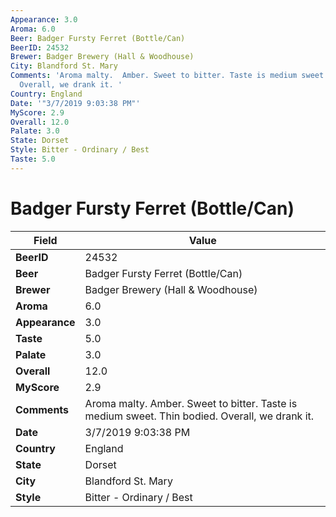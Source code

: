 ```yaml
---
Appearance: 3.0
Aroma: 6.0
Beer: Badger Fursty Ferret (Bottle/Can)
BeerID: 24532
Brewer: Badger Brewery (Hall & Woodhouse)
City: Blandford St. Mary
Comments: 'Aroma malty.  Amber. Sweet to bitter. Taste is medium sweet. Thin bodied.
  Overall, we drank it. '
Country: England
Date: '"3/7/2019 9:03:38 PM"'
MyScore: 2.9
Overall: 12.0
Palate: 3.0
State: Dorset
Style: Bitter - Ordinary / Best
Taste: 5.0
---
```


# Badger Fursty Ferret (Bottle/Can)

| Field         | Value |
|---------------|-------|
| **BeerID** | 24532 |
| **Beer** | Badger Fursty Ferret (Bottle/Can) |
| **Brewer** | Badger Brewery (Hall & Woodhouse) |
| **Aroma** | 6.0 |
| **Appearance** | 3.0 |
| **Taste** | 5.0 |
| **Palate** | 3.0 |
| **Overall** | 12.0 |
| **MyScore** | 2.9 |
| **Comments** | Aroma malty.  Amber. Sweet to bitter. Taste is medium sweet. Thin bodied. Overall, we drank it.  |
| **Date** | 3/7/2019 9:03:38 PM |
| **Country** | England |
| **State** | Dorset |
| **City** | Blandford St. Mary |
| **Style** | Bitter - Ordinary / Best |
